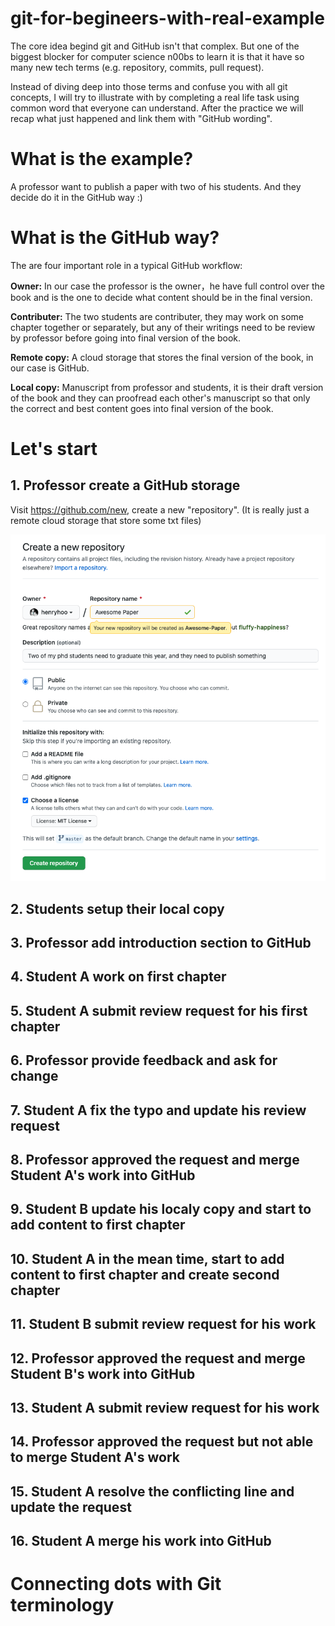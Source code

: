 # git-for-begineers-with-real-example
The core idea begind git and GitHub isn't that complex. But one of the biggest blocker for computer science n00bs to learn it is that it have so many new tech terms (e.g. repository, commits, pull request).

Instead of diving deep into those terms and confuse you with all git concepts, I will try to illustrate with by completing a real life task using common word that everyone can understand. After the practice we will recap what just happened and link them with "GitHub wording". 

# What is the example?
A professor want to publish a paper with two of his students. And they decide do it in the GitHub way :) 

# What is the GitHub way?
The are four important role in a typical GitHub workflow:

**Owner:** In our case the professor is the owner，he have full control over the book and is the one to decide what content should be in the final version.

**Contributer:** The two students are contributer, they may work on some chapter together or separately, but any of their writings need to be review by professor before going into final version of the book.

**Remote copy:** A cloud storage that stores the final version of the book, in our case is GitHub.

**Local copy:** Manuscript from professor and students, it is their draft version of the book and they can proofread each other's manuscript so that only the correct and best content goes into final version of the book.

# Let's start

## 1. Professor create a GitHub storage 
Visit https://github.com/new, create a new "repository". (It is really just a remote cloud storage that store some txt files)

![](./newrepo.png)


## 2. Students setup their local copy

## 3. Professor add introduction section to GitHub 

## 4. Student A work on first chapter 

## 5. Student A submit review request for his first chapter

## 6. Professor provide feedback and ask for change 

## 7. Student A fix the typo and update his review request

## 8. Professor approved the request and merge Student A's work into GitHub

## 9. Student B update his localy copy and start to add content to first chapter

## 10. Student A in the mean time, start to add content to first chapter and create second chapter

## 11. Student B submit review request for his work

## 12. Professor approved the request and merge Student B's work into GitHub

## 13. Student A submit review request for his work

## 14. Professor approved the request but not able to merge Student A's work

## 15. Student A resolve the conflicting line and update the request

## 16. Student A merge his work into GitHub

# Connecting dots with Git terminology
